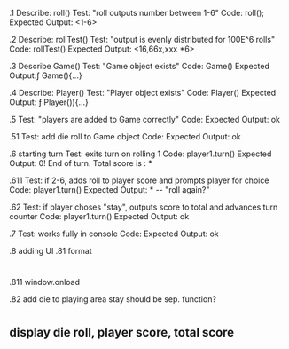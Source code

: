 .1 Describe: roll()
Test: "roll outputs number between 1-6"
Code: roll();
Expected Output: <1-6>

.2 Describe: rollTest()
Test: "output is evenly distributed for 100E^6 rolls"
Code: rollTest()
Expected Output: <16,66x,xxx *6>

.3 Describe Game()
Test: "Game object exists"
Code: Game()
Expected Output:ƒ Game(){...}

.4 Describe: Player()
Test: "Player object exists"
Code: Player()
Expected Output: ƒ Player()){...}

.5 
Test: "players are added to Game correctly"
Code:
Expected Output: ok

.51 
Test: add die roll to Game object
Code:
Expected Output: ok

.6 starting turn
Test: exits turn on rolling 1
Code: player1.turn()
Expected Output: 0! End of turn. Total score is : *

.611
Test: if 2-6, adds roll to player score and prompts player for choice
Code: player1.turn()
Expected Output: * -- "roll again?"

.62
Test: if player choses "stay", outputs score to total and advances turn counter
Code: player1.turn()
Expected Output: ok

.7
Test: works fully in console
Code:
Expected Output: ok

.8 adding UI
.81 format
#
.811 window.onload

.82 add die to playing area
stay should be sep. function?
#
 ## display die roll, player score, total score




